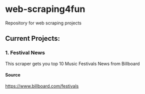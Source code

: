 # web-scraping4fun
Repository for web scraping projects

## Current Projects:

### 1. Festival News
This scraper gets you top 10 Music Festivals News from Billboard
#### Source
https://www.billboard.com/festivals


